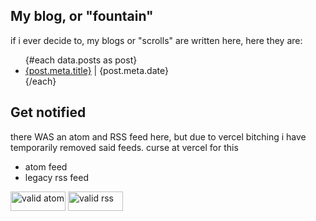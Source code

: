 <script>
	export let data;
	import validrss from "/assets/buttons/validrss.png";
	import validatom from "/assets/buttons/validatom.png";
</script>

<style>
img {
    width: 88px;
    height: 31px;
}
</style>

## My blog, or "fountain"

if i ever decide to, my blogs or "scrolls" are written here, here they are:

<ul>
{#each data.posts as post}
<li><a href="{post.path}">{post.meta.title}</a> | {post.meta.date}</li>
{/each}
</ul>

## Get notified

there WAS an atom and RSS feed here, but due to vercel bitching i have temporarily removed said feeds. curse at vercel for this

- <i class="fa-solid fa-atom"></i> atom feed
- <i class="fa-solid fa-rss"></i> legacy rss feed

[![valid atom]({validatom})](https://validator.w3.org/feed/check.cgi?url=https%3A//t480.dev/blog/atom.xml)
[![valid rss]({validrss})](https://validator.w3.org/feed/check.cgi?url=https%3A//t480.dev/blog/rss.xml)
